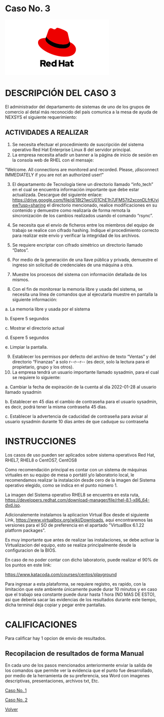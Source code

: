 # Caso No. 3

![Ref](Images/red-hat-logo.png)

# DESCRIPCIÓN DEL CASO 3
El administrador del departamento de sistemas de uno de los grupos de comercio al detal más reconocido del país comunica a la mesa de ayuda de NEXSYS el siguiente requerimiento:

## ACTIVIDADES A REALIZAR
1.	Se necesita efectuar el procedimiento de suscripción del sistema operativo Red Hat Enterprise Linux 8 del servidor principal.
2.	La empresa necesita añadir un banner a la página de inicio de sesión en la consola web de RHEL con el mensaje:

 “Welcome. All connections are monitored and recorded. Please, ¡disconnect IMMEDIATELY if you are not an authorized user!”

3.	El departamento de Tecnología tiene un directorio llamado “info_tech” en el cual se encuentra información importante que debe estar actualizada. Descargue del siguiente enlace: 
https://drive.google.com/file/d/18t21wcU01ChE1h7JFM57it2xconDLfrK/view?usp=sharing
el directorio mencionado, realice modificaciones en su contenido y demuestre como realizaría de forma remota la sincronización de los cambios realizados usando el comando “rsync”.

4.	Se necesita que el envío de ficheros entre los miembros del equipo de trabajo se realice con cifrado hashing. Indique el procedimiento correcto para realizar este envío y verificar la integridad de los archivos.
5.	Se requiere encriptar con cifrado simétrico un directorio llamado “Datos”.
6.	Por medio de la generación de una llave pública y privada, demuestre el ingreso sin solicitud de credenciales de una máquina a otra.
7.	Muestre los procesos del sistema con información detallada de los mismos.
8.	Con el fin de monitorear la memoria libre y usada del sistema, se necesita una línea de comandos que al ejecutarla muestre en pantalla la siguiente información:

a.	La memoria libre y usada por el sistema

b.	Espere 5 segundos

c.	Mostrar el directorio actual

d.	Espere 5 segundos

e.	Limpiar la pantalla.

9.	Establecer los permisos por defecto del archivo de texto “Ventas” y del directorio “Finanzas” a solo r--r--r-- (es decir, solo la lectura para el propietario, grupo y los otros).
10.	La empresa tendrá un usuario importante llamado sysadmin, para el cual se requiere lo siguiente:

a.	Cambiar la fecha de expiración de la cuenta al día 2022-01-28 al usuario llamado sysadmin

b.	Establecer en 45 días el cambio de contraseña para el usuario sysadmin, es decir, podrá tener la misma contraseña 45 días.

c.	Establecer la advertencia de caducidad de contraseña para avisar al usuario sysadmin durante 10 días antes de que caduque su contraseña



# INSTRUCCIONES

Los casos de uso pueden ser aplicados sobre sistema operativos Red Hat, RHEL7, RHEL8 o CentOS7, CentOS8

Como recomendación principal es contar con un sistema de máquinas virtuales en su equipo de mesa o portátil y/o laboratorio local, le recomendamos realizar la instalación desde cero de la imagen del Sistema operativo elegido, como se indica en el punto número 1.

La imagen del Sistema operativo RHEL8 se encuentra en esta ruta, https://developers.redhat.com/download-manager/file/rhel-8.1-x86_64-dvd.iso. 

Adicionalemente instalamos la aplicacion Virtual Box desde el siguiente Link, https://www.virtualbox.org/wiki/Downloads, aqui encontraremos las versiones para el SO de preferencia en el apartado "VirtualBox 6.1.22 platform packages".

Es muy importante que antes de realizar las instalaciones, se debe activar la Virtualizacion del equipo, esto se realiza principalmente desde la configuracion de la BIOS.

En caso de no poder contar con dicho laboratorio, puede realizar el 90% de los puntos en este link:

https://www.katacoda.com/courses/centos/playground

Para ingresar a esta plataforma, se requiere registro, es rapido, con la limitación que este ambiente únicamente puede durar 10 minutos y en caso que el trabajo sea constante puede durar hasta 1 hora (NO MAS DE ESTO), asi que deberia sacar las evidencias de los resultados durante este tiempo, dicha terminal deja copiar y pegar entre pantallas.

# CALIFICACIONES
Para calificar hay 1 opcion de envio de resultados.

## Recopilacion de resultados de forma Manual
En cada uno de los pasos mencionados anteriormente enviar la salida de los comandos que permite ver la evidencia que el punto fue desarrollado, por medio de la herramienta de su preferencia, sea Word con imagenes descriptivas, presentaciones, archivos txt, Etc.

[Caso No. 1](Caso1.md)

[Caso No. 2](Caso2.md) 

[Volver](README.md)
